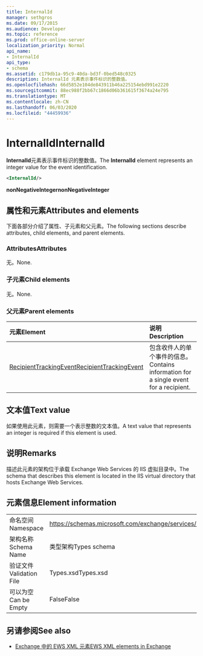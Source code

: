 ```yaml
---
title: InternalId
manager: sethgros
ms.date: 09/17/2015
ms.audience: Developer
ms.topic: reference
ms.prod: office-online-server
localization_priority: Normal
api_name:
- InternalId
api_type:
- schema
ms.assetid: c179db1a-95c9-40da-bd3f-0bed548c0325
description: InternalId 元素表示事件标识的整数值。
ms.openlocfilehash: 66d5852e104de843911b46a225154ebd991e2220
ms.sourcegitcommit: 88ec988f2bb67c1866d06b361615f3674a24e795
ms.translationtype: MT
ms.contentlocale: zh-CN
ms.lasthandoff: 06/03/2020
ms.locfileid: "44459936"
---
```

# <a name="internalid"></a><span data-ttu-id="3a918-103">InternalId</span><span class="sxs-lookup"><span data-stu-id="3a918-103">InternalId</span></span>

<span data-ttu-id="3a918-104">**InternalId**元素表示事件标识的整数值。</span><span class="sxs-lookup"><span data-stu-id="3a918-104">The **InternalId** element represents an integer value for the event identification.</span></span> 
  
```XML
<InternalId/>
```

 <span data-ttu-id="3a918-105">**nonNegativeInteger**</span><span class="sxs-lookup"><span data-stu-id="3a918-105">**nonNegativeInteger**</span></span>
## <a name="attributes-and-elements"></a><span data-ttu-id="3a918-106">属性和元素</span><span class="sxs-lookup"><span data-stu-id="3a918-106">Attributes and elements</span></span>

<span data-ttu-id="3a918-107">下面各部分介绍了属性、子元素和父元素。</span><span class="sxs-lookup"><span data-stu-id="3a918-107">The following sections describe attributes, child elements, and parent elements.</span></span>
  
### <a name="attributes"></a><span data-ttu-id="3a918-108">Attributes</span><span class="sxs-lookup"><span data-stu-id="3a918-108">Attributes</span></span>

<span data-ttu-id="3a918-109">无。</span><span class="sxs-lookup"><span data-stu-id="3a918-109">None.</span></span>
  
### <a name="child-elements"></a><span data-ttu-id="3a918-110">子元素</span><span class="sxs-lookup"><span data-stu-id="3a918-110">Child elements</span></span>

<span data-ttu-id="3a918-111">无。</span><span class="sxs-lookup"><span data-stu-id="3a918-111">None.</span></span>
  
### <a name="parent-elements"></a><span data-ttu-id="3a918-112">父元素</span><span class="sxs-lookup"><span data-stu-id="3a918-112">Parent elements</span></span>

|<span data-ttu-id="3a918-113">**元素**</span><span class="sxs-lookup"><span data-stu-id="3a918-113">**Element**</span></span>|<span data-ttu-id="3a918-114">**说明**</span><span class="sxs-lookup"><span data-stu-id="3a918-114">**Description**</span></span>|
|:-----|:-----|
|[<span data-ttu-id="3a918-115">RecipientTrackingEvent</span><span class="sxs-lookup"><span data-stu-id="3a918-115">RecipientTrackingEvent</span></span>](recipienttrackingevent.md) <br/> |<span data-ttu-id="3a918-116">包含收件人的单个事件的信息。</span><span class="sxs-lookup"><span data-stu-id="3a918-116">Contains information for a single event for a recipient.</span></span>  <br/> |
   
## <a name="text-value"></a><span data-ttu-id="3a918-117">文本值</span><span class="sxs-lookup"><span data-stu-id="3a918-117">Text value</span></span>

<span data-ttu-id="3a918-118">如果使用此元素，则需要一个表示整数的文本值。</span><span class="sxs-lookup"><span data-stu-id="3a918-118">A text value that represents an integer is required if this element is used.</span></span>
  
## <a name="remarks"></a><span data-ttu-id="3a918-119">说明</span><span class="sxs-lookup"><span data-stu-id="3a918-119">Remarks</span></span>

<span data-ttu-id="3a918-120">描述此元素的架构位于承载 Exchange Web Services 的 IIS 虚拟目录中。</span><span class="sxs-lookup"><span data-stu-id="3a918-120">The schema that describes this element is located in the IIS virtual directory that hosts Exchange Web Services.</span></span>
  
## <a name="element-information"></a><span data-ttu-id="3a918-121">元素信息</span><span class="sxs-lookup"><span data-stu-id="3a918-121">Element information</span></span>

|||
|:-----|:-----|
|<span data-ttu-id="3a918-122">命名空间</span><span class="sxs-lookup"><span data-stu-id="3a918-122">Namespace</span></span>  <br/> |https://schemas.microsoft.com/exchange/services/2006/types  <br/> |
|<span data-ttu-id="3a918-123">架构名称</span><span class="sxs-lookup"><span data-stu-id="3a918-123">Schema Name</span></span>  <br/> |<span data-ttu-id="3a918-124">类型架构</span><span class="sxs-lookup"><span data-stu-id="3a918-124">Types schema</span></span>  <br/> |
|<span data-ttu-id="3a918-125">验证文件</span><span class="sxs-lookup"><span data-stu-id="3a918-125">Validation File</span></span>  <br/> |<span data-ttu-id="3a918-126">Types.xsd</span><span class="sxs-lookup"><span data-stu-id="3a918-126">Types.xsd</span></span>  <br/> |
|<span data-ttu-id="3a918-127">可以为空</span><span class="sxs-lookup"><span data-stu-id="3a918-127">Can be Empty</span></span>  <br/> |<span data-ttu-id="3a918-128">False</span><span class="sxs-lookup"><span data-stu-id="3a918-128">False</span></span>  <br/> |
   
## <a name="see-also"></a><span data-ttu-id="3a918-129">另请参阅</span><span class="sxs-lookup"><span data-stu-id="3a918-129">See also</span></span>



- [<span data-ttu-id="3a918-130">Exchange 中的 EWS XML 元素</span><span class="sxs-lookup"><span data-stu-id="3a918-130">EWS XML elements in Exchange</span></span>](ews-xml-elements-in-exchange.md)

